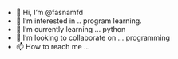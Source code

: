 - 👋 Hi, I’m @fasnamfd
- 👀 I’m interested in .. program learning.
- 🌱 I’m currently learning ... python
- 💞️ I’m looking to collaborate on ... programming
- 📫 How to reach me ...

<!---
fasnamfd/fasnamfd is a ✨ special ✨ repository because its `README.md` (this file) appears on your GitHub profile.
You can click the Preview link to take a look at your changes.
--->
